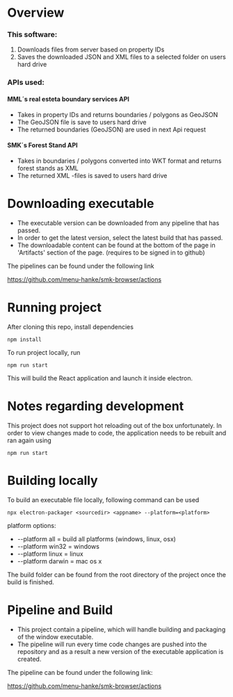 # Overview

### This software:

1. Downloads files from server based on property IDs
2. Saves the downloaded JSON and XML files to a selected folder on users hard drive

### APIs used: 

#### MML´s real esteta boundary services API
- Takes in property IDs and returns boundaries / polygons as GeoJSON
- The GeoJSON file is save to users hard drive
- The returned boundaries (GeoJSON) are used in next Api request 

#### SMK´s Forest Stand API
- Takes in boundaries / polygons converted into WKT format and returns forest stands as XML
- The returned XML -files is saved to users hard drive


# Downloading executable

- The executable version can be downloaded from any pipeline that has passed.
- In order to get the latest version, select the latest build that has passed.
- The downloadable content can be found at the bottom of the page in 'Artifacts' section of the page. (requires to be signed in to github)

The pipelines can be found under the following link

https://github.com/menu-hanke/smk-browser/actions

# Running project

After cloning this repo, install dependencies

`npm install`

To run project locally, run

`npm run start`

This will build the React application and launch it inside electron.

# Notes regarding development

This project does not support hot reloading out of the box unfortunately.
In order to view changes made to code, the application needs to be rebuilt and ran again using

`npm run start`

# Building locally

To build an executable file locally, following command can be used

`npx electron-packager <sourcedir> <appname> --platform=<platform>`

platform options:
- --platform all    = build all platforms (windows, linux, osx)
- --platform win32  = windows
- --platform linux  = linux
- --platform darwin = mac os x

 The build folder can be found from the root directory of the project once the build is finished.

# Pipeline and Build

- This project contain a pipeline, which will handle building and packaging of the window executable.
- The pipeline will run every time code changes are pushed into the repository and as a result a new version of the executable application is created.

The pipeline can be found under the following link:

https://github.com/menu-hanke/smk-browser/actions


